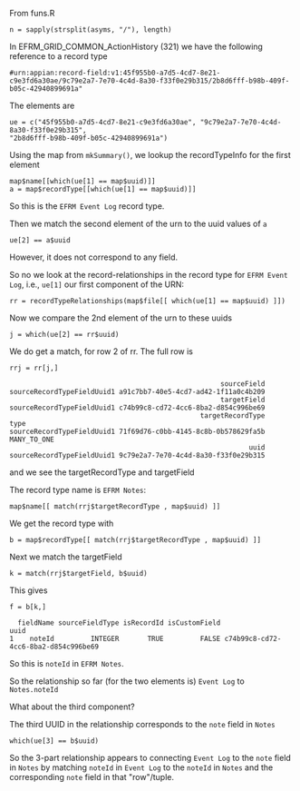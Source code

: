 From funs.R
```
n = sapply(strsplit(asyms, "/"), length)
```

In EFRM_GRID_COMMON_ActionHistory  (321)
we have the following reference to a record type
```
#urn:appian:record-field:v1:45f955b0-a7d5-4cd7-8e21-c9e3fd6a30ae/9c79e2a7-7e70-4c4d-8a30-f33f0e29b315/2b8d6fff-b98b-409f-b05c-42940899691a"
```

The elements are 

```
ue = c("45f955b0-a7d5-4cd7-8e21-c9e3fd6a30ae", "9c79e2a7-7e70-4c4d-8a30-f33f0e29b315", 
"2b8d6fff-b98b-409f-b05c-42940899691a")
```

Using the map from `mkSummary()`, we lookup the recordTypeInfo for the first element
```
map$name[[which(ue[1] == map$uuid)]]
a = map$recordType[[which(ue[1] == map$uuid)]]
```
So this is the `EFRM Event Log` record type.

Then we match the second element of the urn to the uuid values of `a`
```
ue[2] == a$uuid
```
However, it does not correspond to any field.

So no we look at the record-relationships in the record type for `EFRM Event Log`, i.e., `ue[1]` our
first component of the URN:
```
rr = recordTypeRelationships(map$file[[ which(ue[1] == map$uuid) ]])
```
Now we compare the 2nd element of the urn to these uuids
```
j = which(ue[2] == rr$uuid)
```
We do get a match, for row 2 of rr.
The full row is
```
rrj = rr[j,]
```
```
                                                    sourceField
sourceRecordTypeFieldUuid1 a91c7bb7-40e5-4cd7-ad42-1f11a0c4b209
                                                    targetField
sourceRecordTypeFieldUuid1 c74b99c8-cd72-4cc6-8ba2-d854c996be69
                                               targetRecordType        type
sourceRecordTypeFieldUuid1 71f69d76-c0bb-4145-8c8b-0b578629fa5b MANY_TO_ONE
                                                           uuid
sourceRecordTypeFieldUuid1 9c79e2a7-7e70-4c4d-8a30-f33f0e29b315
```
and we see the targetRecordType and targetField

The record type name is `EFRM Notes`:
```
map$name[[ match(rrj$targetRecordType , map$uuid) ]]
```
We get the record type with
```
b = map$recordType[[ match(rrj$targetRecordType , map$uuid) ]]
```

Next we match the targetField
```
k = match(rrj$targetField, b$uuid)
```
This gives
```
f = b[k,]
```
```
  fieldName sourceFieldType isRecordId isCustomField                                 uuid
1    noteId         INTEGER       TRUE         FALSE c74b99c8-cd72-4cc6-8ba2-d854c996be69
```

So this is `noteId` in `EFRM Notes`.

So the relationship so far (for the two elements is)
`Event Log` to `Notes.noteId`

What about the third component?

The third UUID in the relationship corresponds to the `note` field in `Notes`
```
which(ue[3] == b$uuid)
```

So the 3-part relationship  appears to connecting
`Event Log` to the `note` field in `Notes` by matching `noteId` in `Event Log` to 
the `noteId` in `Notes` and the corresponding `note` field in that "row"/tuple.




